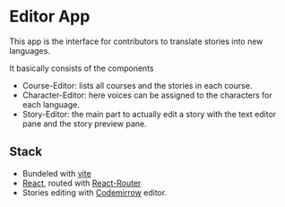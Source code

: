 # Editor App

This app is the interface for contributors to translate stories into new
languages.

It basically consists of the components

- Course-Editor: lists all courses and the stories in each course.
- Character-Editor: here voices can be assigned to the characters for each language.
- Story-Editor: the main part to actually edit a story with the text editor pane and the story preview pane.

## Stack

- Bundeled with [vite](https://vitejs.dev/)
- [React](https://reactjs.org/), routed with [React-Router](https://reactrouter.com)
- Stories editing with [Codemirrow](Codemirror.net/) editor.
